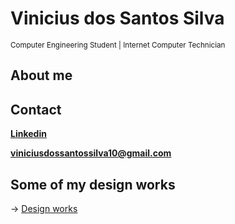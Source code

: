 # Vinicius dos Santos Silva
<sub> Computer Engineering Student | Internet Computer Technician </sub> 

## About me

## Contact
**[Linkedin](https://www.linkedin.com/in/viniciusdossantossilva/)**

**viniciusdossantossilva10@gmail.com**

##  Some of my design works
-> [Design works](design_works/READEME.md)

<!---
VniSilva/VniSilva is a ✨ special ✨ repository because its `README.md` (this file) appears on your GitHub profile.
You can click the Preview link to take a look at your changes.
--->
